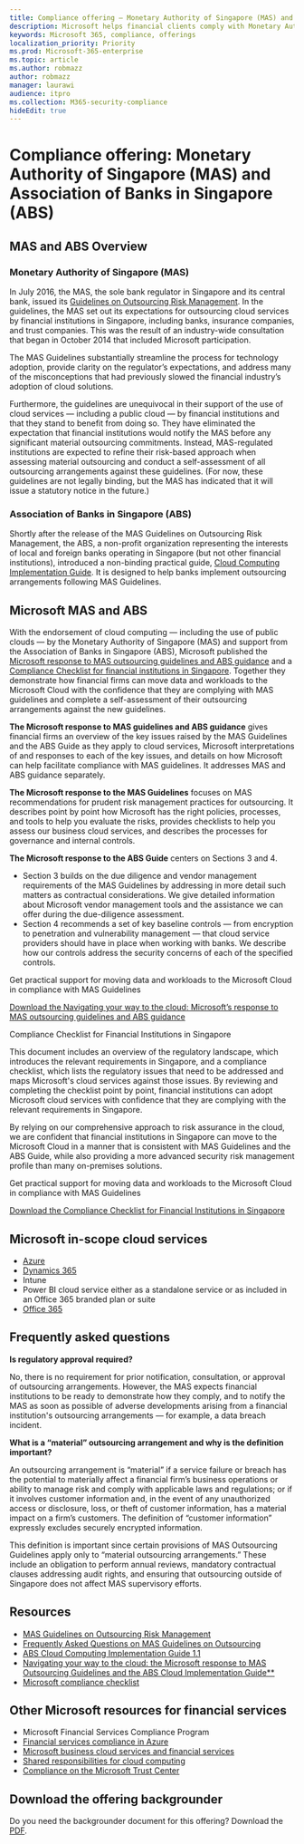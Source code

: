 ```yaml
---
title: Compliance offering — Monetary Authority of Singapore (MAS) and Association of Banks in Singapore (ABS)
description: Microsoft helps financial clients comply with Monetary Authority of Singapore outsourcing guidelines and apply guidance from the Association of Banks in Singapore.
keywords: Microsoft 365, compliance, offerings
localization_priority: Priority
ms.prod: Microsoft-365-enterprise
ms.topic: article
ms.author: robmazz
author: robmazz
manager: laurawi
audience: itpro
ms.collection: M365-security-compliance
hideEdit: true
---
```


# Compliance offering: Monetary Authority of Singapore (MAS) and Association of Banks in Singapore (ABS)

## MAS and ABS Overview

### Monetary Authority of Singapore (MAS)

In July 2016, the MAS, the sole bank regulator in Singapore and its central bank, issued its [Guidelines on Outsourcing Risk Management](http://www.mas.gov.sg/~/media/MAS/Regulations%20and%20Financial%20Stability/Regulatory%20and%20Supervisory%20Framework/Risk%20Management/Outsourcing%20Guidelines_Jul%202016.pdf). In the guidelines, the MAS set out its expectations for outsourcing cloud services by financial institutions in Singapore, including banks, insurance companies, and trust companies. This was the result of an industry-wide consultation that began in October 2014 that included Microsoft participation.

The MAS Guidelines substantially streamline the process for technology adoption, provide clarity on the regulator’s expectations, and address many of the misconceptions that had previously slowed the financial industry’s adoption of cloud solutions.

Furthermore, the guidelines are unequivocal in their support of the use of cloud services — including a public cloud — by financial institutions and that they stand to benefit from doing so. They have eliminated the expectation that financial institutions would notify the MAS before any significant material outsourcing commitments. Instead, MAS-regulated institutions are expected to refine their risk-based approach when assessing material outsourcing and conduct a self-assessment of all outsourcing arrangements against these guidelines. (For now, these guidelines are not legally binding, but the MAS has indicated that it will issue a statutory notice in the future.)

### Association of Banks in Singapore (ABS)

Shortly after the release of the MAS Guidelines on Outsourcing Risk Management, the ABS, a non-profit organization representing the interests of local and foreign banks operating in Singapore (but not other financial institutions), introduced a non-binding practical guide, [Cloud Computing Implementation Guide](https://abs.org.sg/docs/library/abs-cloud-computing-implementation-guide.pdf). It is designed to help banks implement outsourcing arrangements following MAS Guidelines.

## Microsoft MAS and ABS

With the endorsement of cloud computing — including the use of public clouds — by the Monetary Authority of Singapore (MAS) and support from the Association of Banks in Singapore (ABS), Microsoft published the [Microsoft response to MAS outsourcing guidelines and ABS guidance](http://download.microsoft.com/download/3/E/8/3E80AACD-86A0-478E-BF94-DDBDA5B2E8AF/Navigating%20a%20Path%20to%20the%20Cloud%20-%20Singapore.pdf) and a [Compliance Checklist for financial institutions in Singapore](https://go.microsoft.com/fwlink/p/?linkid=2098993). Together they demonstrate how financial firms can move data and workloads to the Microsoft Cloud with the confidence that they are complying with MAS guidelines and complete a self-assessment of their outsourcing arrangements against the new guidelines.

**The Microsoft response to MAS guidelines and ABS guidance** gives financial firms an overview of the key issues raised by the MAS Guidelines and the ABS Guide as they apply to cloud services, Microsoft interpretations of and responses to each of the key issues, and details on how Microsoft can help facilitate compliance with MAS guidelines. It addresses MAS and ABS guidance separately.

**The Microsoft response to the MAS Guidelines** focuses on MAS recommendations for prudent risk management practices for outsourcing. It describes point by point how Microsoft has the right policies, processes, and tools to help you evaluate the risks, provides checklists to help you assess our business cloud services, and describes the processes for governance and internal controls.

**The Microsoft response to the ABS Guide** centers on Sections 3 and 4.

- Section 3 builds on the due diligence and vendor management requirements of the MAS Guidelines by addressing in more detail such matters as contractual considerations. We give detailed information about Microsoft vendor management tools and the assistance we can offer during the due-diligence assessment.
- Section 4 recommends a set of key baseline controls — from encryption to penetration and vulnerability management — that cloud service providers should have in place when working with banks. We describe how our controls address the security concerns of each of the specified controls.

Get practical support for moving data and workloads to the Microsoft Cloud in compliance with MAS Guidelines

[Download the Navigating your way to the cloud: Microsoft’s response to MAS outsourcing guidelines and ABS guidance](http://download.microsoft.com/download/3/E/8/3E80AACD-86A0-478E-BF94-DDBDA5B2E8AF/Navigating%20a%20Path%20to%20the%20Cloud%20-%20Singapore.pdf)

Compliance Checklist for Financial Institutions in Singapore

This document includes an overview of the regulatory landscape, which introduces the relevant requirements in Singapore, and a compliance checklist, which lists the regulatory issues that need to be addressed and maps Microsoft's cloud services against those issues. By reviewing and completing the checklist point by point, financial institutions can adopt Microsoft cloud services with confidence that they are complying with the relevant requirements in Singapore.

By relying on our comprehensive approach to risk assurance in the cloud, we are confident that financial institutions in Singapore can move to the Microsoft Cloud in a manner that is consistent with MAS Guidelines and the ABS Guide, while also providing a more advanced security risk management profile than many on-premises solutions.

Get practical support for moving data and workloads to the Microsoft Cloud in compliance with MAS Guidelines

[Download the Compliance Checklist for Financial Institutions in Singapore](https://servicetrust.microsoft.com/ViewPage/TrustDocuments?command=Download&downloadType=Document&downloadId=37557722-d5ed-419b-9365-2762982bacbf&docTab=6d000410-c9e9-11e7-9a91-892aae8839ad_Compliance_Guides)

## Microsoft in-scope cloud services

- [Azure](https://aka.ms/AzureCompliance)
- [Dynamics 365](https://aka.ms/d365-compliance-list)
- Intune
- Power BI cloud service either as a standalone service or as included in an Office 365 branded plan or suite
- [Office 365](https://aka.ms/o365-compliance-framework)

## Frequently asked questions

**Is regulatory approval required?**

No, there is no requirement for prior notification, consultation, or approval of outsourcing arrangements. However, the MAS expects financial institutions to be ready to demonstrate how they comply, and to notify the MAS as soon as possible of adverse developments arising from a financial institution's outsourcing arrangements — for example, a data breach incident.

**What is a “material” outsourcing arrangement and why is the definition important?**

An outsourcing arrangement is “material” if a service failure or breach has the potential to materially affect a financial firm’s business operations or ability to manage risk and comply with applicable laws and regulations; or if it involves customer information and, in the event of any unauthorized access or disclosure, loss, or theft of customer information, has a material impact on a firm’s customers. The definition of “customer information” expressly excludes securely encrypted information.

This definition is important since certain provisions of MAS Outsourcing Guidelines apply only to “material outsourcing arrangements.” These include an obligation to perform annual reviews, mandatory contractual clauses addressing audit rights, and ensuring that outsourcing outside of Singapore does not affect MAS supervisory efforts.

## Resources

- [MAS Guidelines on Outsourcing Risk Management](http://www.mas.gov.sg/~/media/MAS/Regulations%20and%20Financial%20Stability/Regulatory%20and%20Supervisory%20Framework/Risk%20Management/Outsourcing%20Guidelines_Jul%202016.pdf)
- [Frequently Asked Questions on MAS Guidelines on Outsourcing](http://www.mas.gov.sg/~/media/MAS/Regulations%20and%20Financial%20Stability/Regulatory%20and%20Supervisory%20Framework/Risk%20Management/Outsourcing%20Guidelines%20Jul%202016_FAQ.pdf)
- [ABS Cloud Computing Implementation Guide 1.1](https://abs.org.sg/docs/library/abs-cloud-computing-implementation-guide.pdf)
- [Navigating your way to the cloud: the Microsoft response to MAS Outsourcing Guidelines and the ABS Cloud Implementation Guide**](http://download.microsoft.com/download/3/E/8/3E80AACD-86A0-478E-BF94-DDBDA5B2E8AF/Navigating%20a%20Path%20to%20the%20Cloud%20-%20Singapore.pdf)
- [Microsoft compliance checklist](https://servicetrust.microsoft.com/ViewPage/TrustDocuments?command=Download&downloadType=Document&downloadId=37557722-d5ed-419b-9365-2762982bacbf&docTab=6d000410-c9e9-11e7-9a91-892aae8839ad_Compliance_Guides)

## Other Microsoft resources for financial services

- Microsoft Financial Services Compliance Program
- [Financial services compliance in Azure](https://azure.microsoft.com/resources/videos/azurecon-2015-financial-services-compliance-in-azure/)
- [Microsoft business cloud services and financial services](https://www.microsoft.com/trustcenter/cloudservices/financialservices)
- [Shared responsibilities for cloud computing](https://aka.ms/sharedresponsibility)
- [Compliance on the Microsoft Trust Center](https://www.microsoft.com/trust-center/compliance/compliance-overview)

## Download the offering backgrounder

Do you need the backgrounder document for this offering? Download the [PDF](http://download.microsoft.com/download/3/A/B/3ABF29D9-FBF5-4011-A496-77ADD4EF9EE9/MAS+ABS-Singapore-Compliance.pdf).
